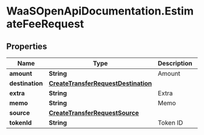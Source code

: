 # WaaSOpenApiDocumentation.EstimateFeeRequest

## Properties

Name | Type | Description | Notes
------------ | ------------- | ------------- | -------------
**amount** | **String** | Amount | 
**destination** | [**CreateTransferRequestDestination**](CreateTransferRequestDestination.md) |  | 
**extra** | **String** | Extra | [optional] 
**memo** | **String** | Memo | [optional] 
**source** | [**CreateTransferRequestSource**](CreateTransferRequestSource.md) |  | 
**tokenId** | **String** | Token ID | 


